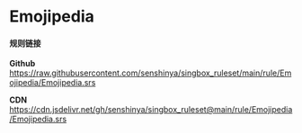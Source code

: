 # Emojipedia

#### 规则链接

**Github**
https://raw.githubusercontent.com/senshinya/singbox_ruleset/main/rule/Emojipedia/Emojipedia.srs

**CDN**
https://cdn.jsdelivr.net/gh/senshinya/singbox_ruleset@main/rule/Emojipedia/Emojipedia.srs